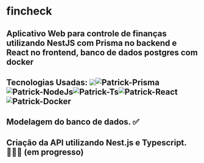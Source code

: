 # fincheck

## Aplicativo Web para controle de finanças utilizando NestJS com Prisma no backend e React no frontend, banco de dados postgres com docker

## Tecnologias Usadas: <img src="https://img.shields.io/badge/nestjs-%23E0234E.svg?style=for-the-badge&logo=nestjs&logoColor=white)" /><img alt="Patrick-Prisma" src="https://img.shields.io/badge/Prisma-3982CE?style=for-the-badge&logo=Prisma&logoColor=white" /><img alt="Patrick-NodeJs" src="https://img.shields.io/badge/Node.js-339933?style=for-the-badge&logo=nodedotjs&logoColor=white" /><img alt="Patrick-Ts" src="https://img.shields.io/badge/TypeScript-007ACC?style=for-the-badge&logo=typescript&logoColor=white"/><img alt="Patrick-React" src="https://img.shields.io/badge/React-20232A?style=for-the-badge&logo=react&logoColor=61DAFB"/><img alt="Patrick-Docker" src="https://img.shields.io/badge/Docker-2CA5E0?style=for-the-badge&logo=docker&logoColor=white" />

## Modelagem do banco de dados. ✅

## Criação da API utilizando Nest.js e Typescript. 👨🏼‍🔧 (em progresso)

